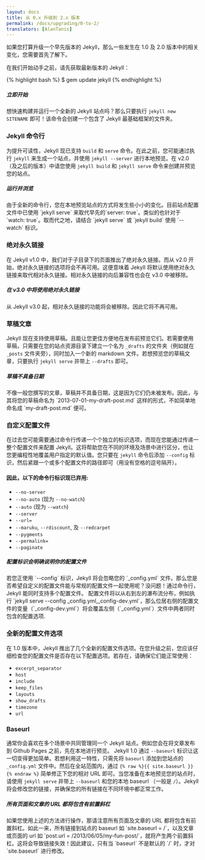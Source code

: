```yaml
---
layout: docs
title: 从 0.x 升级到 2.x 版本
permalink: /docs/upgrading/0-to-2/
translators: [AlanTanis]
---
```


如果您打算升级一个早先版本的 Jekyll，那么一些发生在 1.0 及 2.0 版本中的相关变化，您需要首先了解下。

在我们开始动手之前，请先获取最新版本的 Jekyll：

{% highlight bash %}
$ gem update jekyll
{% endhighlight %}

<div class="note feature">
  <h5 markdown="1">立即开始</h5>
  <p markdown="1">想快速构建并运行一个全新的 Jekyll 站点吗？那么只要执行 <code>jekyll new SITENAME</code> 即可！该命令会创建一个包含了 Jekyll 最基础框架的文件夹。</p>
</div>

### Jekyll 命令行

为提升可读性，Jekyll 现已支持 `build` 和 `serve` 命令。在此之前，您可能通过执行 `jekyll` 来生成一个站点，并使用 `jekyll --server` 进行本地预览。在 v2.0（及之后的版本）中请您使用 `jekyll build` 和 `jekyll serve` 命令来创建并预览您的站点。

<div class="note info">
  <h5>运行并浏览</h5>
  <p markdown="1">由于全新的命令行，您在本地预览站点的方式将发生些小小的变化。目前站点配置文件中已使用 `jekyll serve` 来取代早先的`server: true`。类似的也针对于 `watch: true`。取而代之地，请结合 `jekyll serve` 或 `jekyll build` 使用 `--watch` 标识。</p>
</div>


### 绝对永久链接

在 Jekyll v1.0 中，我们对于子目录下的页面推出了绝对永久链接。而从 v2.0 开始，绝对永久链接的选项将会不再可用。这便意味着 Jekyll 将默认使用绝对永久链接来取代相对永久链接。相对永久链接的向后兼容性也会在 v3.0 中被移除。

<div class="note warning" id="absolute-permalinks-warning">
  <h5 markdown="1">在 v3.0 中将使用绝对永久链接</h5>
  <p markdown="1">
    从 Jekyll v3.0 起，相对永久链接的功能将会被移除。因此它将不再可用。
  </p>
</div>

### 草稿文章

Jekyll 现在支持使用草稿。且能让您更佳方便地在发布前预览它们。若需要使用草稿，只需要在您的站点资源目录下建立一个名为 `_drafts` 的文件夹（例如就在 `_posts` 文件夹旁），同时加入一个新的 markdown 文件。若想预览您的草稿文章，只要执行 `jekyll serve` 并带上 `--drafts` 即可。

<div class="note info">
  <h5 markdown="1">草稿不具备日期</h5>
  <p markdown="1">
    不像一般您撰写的文章，草稿并不具备日期，这是因为它们仍未被发布。因此，与其将您的草稿命名为 `2013-07-01-my-draft-post.md` 这样的形式，不如简单地命名成 `my-draft-post.md` 便可。</p>
</div>

### 自定义配置文件

在过去您可能需要通过命令行传递一个个独立的标识选项，而现在您能通过传递一整个配置文件来配置 Jekyll。这将帮助您在不同的环境及场景中进行区分，也让您更编程性地覆盖用户指定的默认值。您只要在 `jekyll` 命令后添加 `--config` 标识，然后紧跟一个或多个配置文件的路径即可（用没有空格的逗号隔开）。

#### 因此，以下的命令行标识现已弃用:

* `--no-server`
* `--no-auto` (现为 `--no-watch`)
* `--auto` (现为 `--watch`)
* `--server`
* `--url=`
* `--maruku`, `--rdiscount`, 及 `--redcarpet`
* `--pygments`
* `--permalink=`
* `--paginate`

<div class="note info">
  <h5>配置标识会明确说明你的配置文件</h5>
  <p markdown="1">若您正使用 `--config` 标识，Jekyll 将会忽略您的 `_config.yml` 文件。那么您是否希望自定义的配置文件能与常规的配置文件一起使用呢？没问题！通过命令行，Jekyll 能同时支持多个配置文件。 配置文件将以从右到左的瀑布流分布，例如执行 `jekyll serve --config _config.yml,_config-dev.yml`，那么位居右侧的配置文件的变量（`_config-dev.yml`）将会覆盖左侧（`_config.yml`）文件中两者同时包含的配置选项.</p>
</div>

### 全新的配置文件选项

在 1.0 版本中，Jekyll 推出了几个全新的配置文件选项。在您升级之前，您应该仔细检查您的配置文件是否存在以下配置选项。若存在，请确保它们能正常使用：

* `excerpt_separator`
* `host`
* `include`
* `keep_files`
* `layouts`
* `show_drafts`
* `timezone`
* `url`

### Baseurl

通常你会喜欢在多个场景中共同管理同一个 Jekyll 站点。例如您会在将文章发布到 Github Pages 之前，先在本地进行预览。 Jekyll 1.0 通过 `--baseurl` 标识让这一切变得更加简单。若想利用这一特性，只需先将 `baseurl` 添加到您站点的 `_config.yml` 文件中。然后在全站范围内，通过 `{% raw %}{{ site.baseurl }}{% endraw %}` 简单修正下您的相对 URL 即可。当您准备在本地预览您的站点时，请使用 `jekyll serve` 并带上 `--baseurl` 和您的本地 baseurl （一般是 `/`）。Jekyll 将会修改您的链接，并确保您的所有链接在不同环境中都正常工作。


<div class="note warning">
  <h5 markdown="1">所有页面和文章的 URL 都将包含有前置斜杠</h5>
  <p markdown="1">如果您使用上述的方法进行操作，那请注意所有页面及文章的 URL
  都将包含有前置斜杠。如此一来，所有链接到站点的 baseurl 如 `site.baseurl = /`，以及文章或页面的 url 如 `post.url = /2013/06/05/my-fun-post/`，就将产生两个前置斜杠。这将会导致链接失效！因此建议，只有当 `baseurl` 不是默认的 `/` 时，才对 `site.baseurl` 进行修改。</p>
</div>

